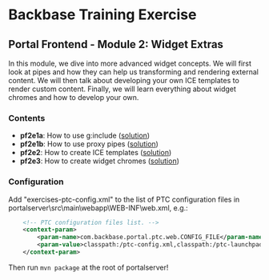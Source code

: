 # Backbase Training Exercise

## Portal Frontend - Module 2: Widget Extras

In this module, we dive into more advanced widget concepts. We will first look at pipes and how they can help us transforming and rendering external content. We will then talk about developing your own ICE templates to render custom content. Finally, we will learn everything about widget chromes and how to develop your own.

### Contents

 - **pf2e1a**: How to use g:include ([solution](cxp-fe-training-02/src/main/webapp/static/cxp-fe-training-02/widgets/pf2e1a-feed-reader))
 - **pf2e1b**: How to use proxy pipes ([solution](cxp-fe-training-02/src/main/webapp/static/cxp-fe-training-02/widgets/pf2e1b-feed-reader))
 - **pf2e2**: How to create ICE templates ([solution](cxp-fe-training-02/src/main/webapp/static/cxp-fe-training-02/widgets/pf2e2-content))
 - **pf2e3**: How to create widget chromes ([solution](cxp-fe-training-02/src/main/webapp/static/cxp-fe-training-02/html/chromes))

### Configuration

Add "exercises-ptc-config.xml" to the list of PTC configuration files in portalserver\src\main\webapp\WEB-INF\web.xml, e.g.:

```xml
    <!-- PTC configuration files list. -->
    <context-param>
        <param-name>com.backbase.portal.ptc.web.CONFIG_FILE</param-name>
        <param-value>classpath:/ptc-config.xml,classpath:/ptc-launchpad.xml,classpath:/exercises-ptc-config.xml</param-value>
    </context-param>
```

Then run `mvn package` at the root of portalserver!